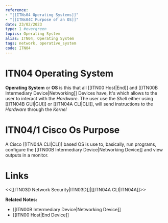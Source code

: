 ```yaml
---
reference:
- "[[ITNs04 Operating Systems]]"
- "[[ITNs04C Purpose of an OS]]"
date: 23/02/2023
type: 1 #evergreen
topics: Operating System
alias: ITN04, Operating System
tags: network, operative_system
code: ITN04
---
```

# ITN04 Operating System

**Operating System** or **OS** is this that all [[ITN00 Host|End]] and [[ITN00B Intermediary Device|Networking]] Devices have, It's which allows to the user to interact with the *Hardware*. The user use the *Shell* either using [[ITN04B GUI|GUI]] or [[ITN04A CLI|CLI]], will send instructions to the *Hardware* through the *Kernel*

# ITN04/1 Cisco Os Purpose

A Cisco [[ITN04A CLI|CLI]] based OS is use to, basically, run programs, configure the [[ITN00B Intermediary Device|Networking Device]] and view outputs in a monitor.

# Links
<<[[ITN03D Network Security|ITN03D]]|[[ITN04A CLI|ITN04A]]>>

**Related Notes:**
- [[ITN00B Intermediary Device|Networking Device]]
- [[ITN00 Host|End Device]]
